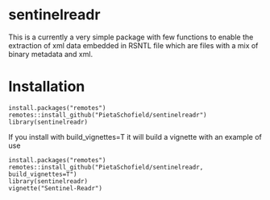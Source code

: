 # sentinelreadr

This is a currently a very simple package with few functions to enable the extraction of xml data embedded in RSNTL file which are files with a mix of binary metadata and xml. 

# Installation

```
install.packages("remotes")
remotes::install_github("PietaSchofield/sentinelreadr")
library(sentinelreadr)
```

If you install with build_vignettes=T it will build a vignette with an example of use

```
install.packages("remotes")
remotes::install_github("PietaSchofield/sentinelreadr, build_vignettes=T")
library(sentinelreadr)
vignette("Sentinel-Readr")
```

